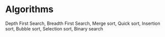# Algorithms
Depth First Search, Breadth First Search, Merge sort, Quick sort, Insertion sort, Bubble sort, Selection sort, Binary search

